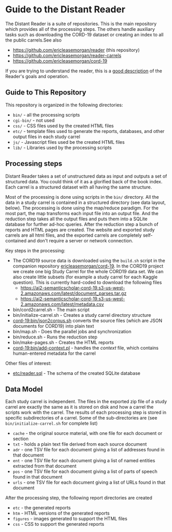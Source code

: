 # Guide to the Distant Reader

The Distant Reader is a suite of repositories. This is the main repository
which provides all of the processing steps. The others handle auxiliary tasks
such as downloading the CORD-19 dataset or creating an index to all the public
carrels.See also

* https://github.com/ericleasemorgan/reader (this repository)
* https://github.com/ericleasemorgan/reader-carrels
* https://github.com/ericleasemorgan/cord-19

If you are trying to understand the reader, 
this is a [good description](https://github.com/ericleasemorgan/reader-workshop/blob/master/README.md)
of the Reader's goals and operation.

## Guide to This Repository

This repository is organized in the following directories:

* `bin/` - all the processing scripts
* `cgi-bin/` - not used
* `css/` - CSS files used by the created HTML files
* `etc/` - template files used to generate the reports, databases, and other output files in each study carrel
* `js/` - Javascript files used be the created HTML files
* `lib/` - Libraries used by the processing scripts

## Processing steps

Distant Reader takes a set of unstructured data as input and outputs a set of
structured data. You could think of it as a glorified back of the book index.
Each carrel is a structured dataset with all having the same structure.

Most of the processing is done using scripts in the `bin/` directory. All the
data in a study carrel is contained in a structured directory (see data
layout, below). The processing is done using the map/reduce paradigm. For the
most part, the map transforms each input file into an output file. And the
reduction step takes all the output files and puts them into a SQLite
database for further ad-hoc queries. After the reduction step a bunch of
reports and HTML pages are created. The website and exported study carrels
are all html files, and the exported carrels are completely self-contained
and don't require a server or network connection.

Key steps in the processing:

* The CORD19 source data is downloaded using the `build.sh` script in the
  companion repository
  [ericleasemorgan/cord-19](https://github.com/ericleasemorgan/cord-19). In the
  CORD19 project we create one big Study Carrel for the whole CORD19 data set.
  We can also create little subsets (for example a study carrel for each Kaggle
  question). This is currently hard-coded to download the following files
  - https://ai2-semanticscholar-cord-19.s3-us-west-2.amazonaws.com/latest/document_parses.tar.gz
  - https://ai2-semanticscholar-cord-19.s3-us-west-2.amazonaws.com/latest/metadata.csv
* bin/cord2carrel.sh - The main script
* bin/initialize-carrel.sh - Creates a study carrel directory structure
* [cord-19:bin/json2corpus.sh](https://github.com/ericleasemorgan/cord-19/blob/master/bin/json2corpus.sh)
  converts the source files (which are JSON documents for CORD19) into plain text
* bin/map.sh - Does the parallel jobs and synchronization
* bin/reduce.sh - Runs the reduction step
* bin/make-pages.sh - Creates the HTML reports
* [cord-19:bin/add-context.pl](https://github.com/ericleasemorgan/cord-19/blob/master/bin/add-context.pl) - handles the _context_ file, which contains human-entered metadata for the carrel

Other files of interest:

* [etc/reader.sql]() - The schema of the created SQLite database

## Data Model

Each study carrel is independent. The files in the exported zip file of a study
carrel are exactly the same as it is stored on disk and how a carrel the
scripts work with the carrel. The results of each processing step is stored in
specific subdirectories of a carrel. Some of the sub-directories are (see
`bin/initialize-carrel.sh` for complete list)

* `cache` - the original source material, with one file for each document or section
* `txt` - holds a plain text file derived from each source document
* `adr` - one TSV file for each document giving a list of addresses found in that document
* `ent` - one TSV file for each document giving a list of named entities extracted from that document
* `pos` - one TSV file for each document giving a list of parts of speech found in that document
* `urls` - one TSV file for each document giving a list of URLs found in that document

After the processing step, the following report directories are created

* `etc` - the generated reports
* `htm` - HTML versions of the generated reports
* `figures` - images generated to support the HTML files
* `css` - CSS to support the generated reports
